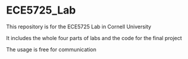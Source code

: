 # ECE5725_Lab

This repository is for the ECE5725 Lab in Cornell University

It includes the whole four parts of labs and the code for the final project

The usage is free for communication
